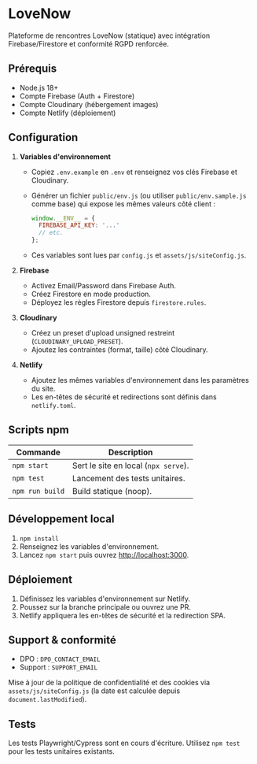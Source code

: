 # LoveNow

Plateforme de rencontres LoveNow (statique) avec intégration Firebase/Firestore et conformité RGPD renforcée.

## Prérequis

- Node.js 18+
- Compte Firebase (Auth + Firestore)
- Compte Cloudinary (hébergement images)
- Compte Netlify (déploiement)

## Configuration

1. **Variables d'environnement**
   - Copiez `.env.example` en `.env` et renseignez vos clés Firebase et Cloudinary.
   - Générer un fichier `public/env.js` (ou utiliser `public/env.sample.js` comme base) qui expose les mêmes valeurs côté client :

     ```js
     window.__ENV__ = {
       FIREBASE_API_KEY: '...'
       // etc.
     };
     ```

   - Ces variables sont lues par `config.js` et `assets/js/siteConfig.js`.

2. **Firebase**
   - Activez Email/Password dans Firebase Auth.
   - Créez Firestore en mode production.
   - Déployez les règles Firestore depuis `firestore.rules`.

3. **Cloudinary**
   - Créez un preset d'upload unsigned restreint (`CLOUDINARY_UPLOAD_PRESET`).
   - Ajoutez les contraintes (format, taille) côté Cloudinary.

4. **Netlify**
   - Ajoutez les mêmes variables d'environnement dans les paramètres du site.
   - Les en-têtes de sécurité et redirections sont définis dans `netlify.toml`.

## Scripts npm

| Commande        | Description                         |
|-----------------|-------------------------------------|
| `npm start`     | Sert le site en local (`npx serve`). |
| `npm test`      | Lancement des tests unitaires.       |
| `npm run build` | Build statique (noop).               |

## Développement local

1. `npm install`
2. Renseignez les variables d'environnement.
3. Lancez `npm start` puis ouvrez [http://localhost:3000](http://localhost:3000).

## Déploiement

1. Définissez les variables d'environnement sur Netlify.
2. Poussez sur la branche principale ou ouvrez une PR.
3. Netlify appliquera les en-têtes de sécurité et la redirection SPA.

## Support & conformité

- DPO : `DPO_CONTACT_EMAIL`
- Support : `SUPPORT_EMAIL`

Mise à jour de la politique de confidentialité et des cookies via `assets/js/siteConfig.js` (la date est calculée depuis `document.lastModified`).

## Tests

Les tests Playwright/Cypress sont en cours d'écriture. Utilisez `npm test` pour les tests unitaires existants.
